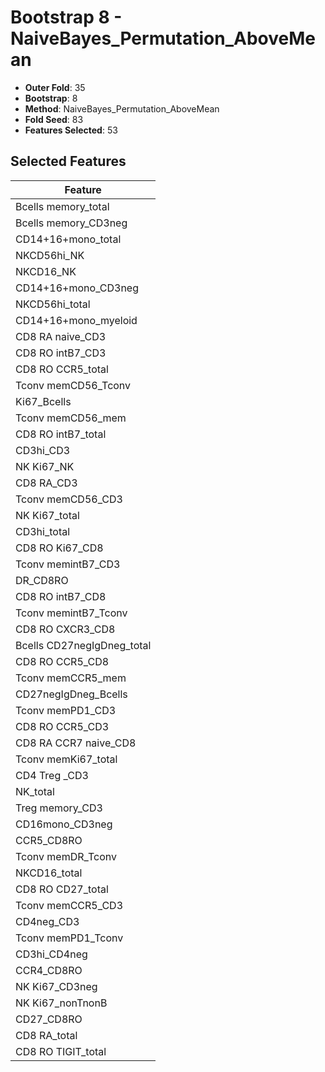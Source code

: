 # Bootstrap 8 - NaiveBayes_Permutation_AboveMean

- **Outer Fold**: 35
- **Bootstrap**: 8
- **Method**: NaiveBayes_Permutation_AboveMean
- **Fold Seed**: 83
- **Features Selected**: 53

## Selected Features

| Feature |
|---------|
| Bcells memory_total |
| Bcells memory_CD3neg |
| CD14+16+mono_total |
| NKCD56hi_NK |
| NKCD16_NK |
| CD14+16+mono_CD3neg |
| NKCD56hi_total |
| CD14+16+mono_myeloid |
| CD8 RA naive_CD3 |
| CD8 RO intB7_CD3 |
| CD8 RO CCR5_total |
| Tconv memCD56_Tconv |
| Ki67_Bcells |
| Tconv memCD56_mem |
| CD8 RO intB7_total |
| CD3hi_CD3 |
| NK Ki67_NK |
| CD8 RA_CD3 |
| Tconv memCD56_CD3 |
| NK Ki67_total |
| CD3hi_total |
| CD8 RO Ki67_CD8 |
| Tconv memintB7_CD3 |
| DR_CD8RO |
| CD8 RO intB7_CD8 |
| Tconv memintB7_Tconv |
| CD8 RO CXCR3_CD8 |
| Bcells CD27negIgDneg_total |
| CD8 RO CCR5_CD8 |
| Tconv memCCR5_mem |
| CD27negIgDneg_Bcells |
| Tconv memPD1_CD3 |
| CD8 RO CCR5_CD3 |
| CD8 RA CCR7 naive_CD8 |
| Tconv memKi67_total |
| CD4 Treg _CD3 |
| NK_total |
| Treg memory_CD3 |
| CD16mono_CD3neg |
| CCR5_CD8RO |
| Tconv memDR_Tconv |
| NKCD16_total |
| CD8 RO CD27_total |
| Tconv memCCR5_CD3 |
| CD4neg_CD3 |
| Tconv memPD1_Tconv |
| CD3hi_CD4neg |
| CCR4_CD8RO |
| NK Ki67_CD3neg |
| NK Ki67_nonTnonB |
| CD27_CD8RO |
| CD8 RA_total |
| CD8 RO TIGIT_total |
